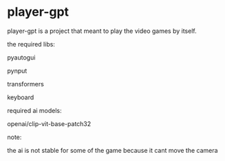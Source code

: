 # player-gpt
player-gpt is a project that meant to play the video games by itself.

the required libs:

  pyautogui
  
  pynput
  
  transformers
  
  keyboard
  
required ai models:

  openai/clip-vit-base-patch32

note:

the ai is not stable for some of the game because it cant move the camera
